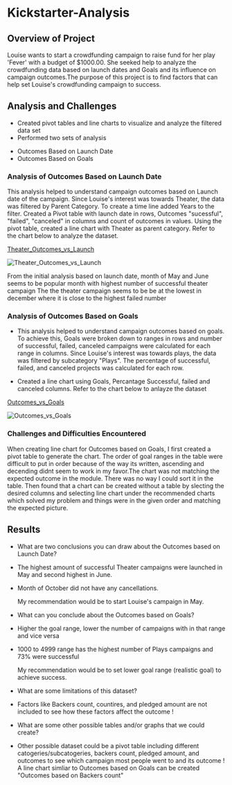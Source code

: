 # Kickstarter-Analysis

## Overview of Project
Louise wants to start a crowdfunding campaign to raise fund for her play 'Fever' with a budget of $1000.00. She seeked help to analyze the crowdfunding data based on launch dates and Goals and its influence on campaign outcomes.The purpose of this project is to find factors that can help set Louise's crowdfunding campaign to success.

## Analysis and Challenges
* Created pivot tables and line charts to visualize and analyze the filtered data set
* Performed two sets of analysis
 - Outcomes Based on Launch Date
 - Outcomes Based on Goals


### Analysis of Outcomes Based on Launch Date

This analysis helped to understand campaign outcomes based on Launch date of the campaign. Since Louise's interest was towards Theater, the data was filtered by Parent Category. To create a time line added Years to the filter. Created a Pivot table with launch date in rows, Outcomes "sucessful", "failed", "canceled" in columns and count of outcomes in values. Using the pivot table, created a line chart with Theater as parent category. Refer to the chart below to analyze the dataset.

[Theater_Outcomes_vs_Launch](Resources/Theater_Outcomes_vs_Launch.png)

![Theater_Outcomes_vs_Launch](https://user-images.githubusercontent.com/76926148/184510866-6bc5dbc3-be61-4468-a642-1b9ea6e4bf84.png)

From the initial analysis based on launch date, month of May and June seems to be popular month with highest number of successful theater campaign
The the theater campaign seems to be be at the lowest in december where it is close to the highest failed number

### Analysis of Outcomes Based on Goals 

* This analysis helped to understand campaign outcomes based on goals. To achieve this, Goals were broken down to ranges in rows and number of successful, failed, canceled campaigns were calculated for each range in columns. Since Louise's interest was towards plays, the data was filtered by subcategory "Plays". The percentage of successful, failed, and canceled projects was calculated for each row.

* Created a line chart using Goals, Percantage Successful, failed and canceled columns. Refer to the chart below to anlayze the dataset 

[Outcomes_vs_Goals](Resources/Outcomes_vs_Goals.png)

![Outcomes_vs_Goals](https://user-images.githubusercontent.com/76926148/184510798-ca837e29-22dc-4146-a739-3f49edce7c07.png)

### Challenges and Difficulties Encountered

When creating line chart for Outcomes based on Goals, I first created a pivot table to generate the chart. The order of goal ranges in the table were difficult to put in order because of the way its written, ascending and decending didnt seem to work in my favor.The chart was not matching the expected outcome in the module. There was no way I could sort it in the table.  Then found that a chart can be created without a table by slecting the desired columns and selecting line chart under the recommended charts which solved my problem and things were in the given order and matching the expected picture. 

## Results

- What are two conclusions you can draw about the Outcomes based on Launch Date?

* The highest amount of successful Theater campaigns were launched in May and second highest in June.
* Month of October did not have any cancellations.

   My recommendation would be to start Louise's campaign in May.


- What can you conclude about the Outcomes based on Goals?


* Higher the goal range, lower the number of campaigns with in that range and vice versa 
* 1000 to 4999 range has the highest number of Plays campaigns and 73% were successful

   My recommendation would be to set lower goal range (realistic goal) to achieve success. 

- What are some limitations of this dataset?

* Factors like Backers count, countires, and pledged amount are not included to see how these factors affect the outcome !


- What are some other possible tables and/or graphs that we could create?

 * Other possible dataset could be a pivot table including different catogeries/subcatogeries, backers count, pledged amount, and outcomes to see which campaign most people went to and its outcome ! A line chart simliar to Outcomes based on Goals can be created "Outcomes based on Backers count"
